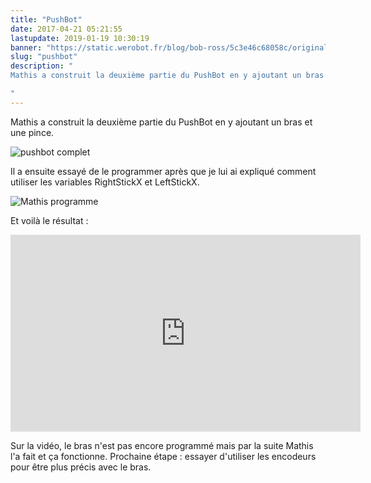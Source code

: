 ```yaml
---
title: "PushBot"
date: 2017-04-21 05:21:55
lastupdate: 2019-01-19 10:30:19
banner: "https://static.werobot.fr/blog/bob-ross/5c3e46c68058c/original.jpg"
slug: "pushbot"
description: " 
Mathis a construit la deuxième partie du PushBot en y ajoutant un bras et une pince.

"
---
```

Mathis a construit la deuxième partie du PushBot en y ajoutant un bras et une pince.

![pushbot complet](https://static.werobot.fr/blog/bob-ross/5c3e46c71568b/50.jpg)

Il a ensuite essayé de le programmer après que je lui ai expliqué comment utiliser les variables RightStickX et LeftStickX.

![Mathis programme](https://static.werobot.fr/blog/bob-ross/5c3e46c78e479/50.jpg)

Et voilà le résultat :

<iframe width="560" height="315" src="https://www.youtube-nocookie.com/embed/8qyiC0ZID1g" frameborder="0" allow="accelerometer; autoplay; encrypted-media; gyroscope; picture-in-picture" allowfullscreen></iframe>

Sur la vidéo, le bras n'est pas encore programmé mais par la suite Mathis l'a fait et ça fonctionne.
Prochaine étape : essayer d'utiliser les encodeurs pour être plus précis avec le bras.


    